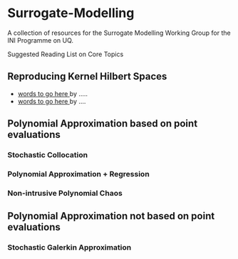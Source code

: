# Surrogate-Modelling
A collection of resources for the Surrogate Modelling Working Group for the INI Programme on UQ.


Suggested Reading List on Core Topics


## Reproducing Kernel Hilbert Spaces
- [ words to go here ](http://epubs.siam.org/doi/10.1137/15M1026870) by .....
- [words to go here ](https://arxiv.org/pdf/1403.1040.pdf) by ....

## Polynomial Approximation based on point evaluations
### Stochastic Collocation 
### Polynomial Approximation + Regression
### Non-intrusive Polynomial Chaos

## Polynomial Approximation not based on point evaluations

### Stochastic Galerkin Approximation 
